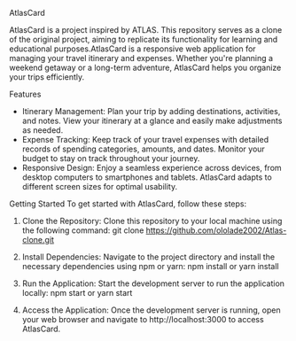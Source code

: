 AtlasCard

AtlasCard is a project inspired by ATLAS. This repository serves as a clone of the original project, aiming to replicate its functionality for learning and educational purposes.AtlasCard is a responsive web application for managing your travel itinerary and expenses. Whether you're planning a weekend getaway or a long-term adventure, AtlasCard helps you organize your trips efficiently.

Features
- Itinerary Management: Plan your trip by adding destinations, activities, and notes. View your itinerary at a glance and easily make adjustments as needed.
- Expense Tracking: Keep track of your travel expenses with detailed records of spending categories, amounts, and dates. Monitor your budget to stay on track throughout your journey.
- Responsive Design: Enjoy a seamless experience across devices, from desktop computers to smartphones and tablets. AtlasCard adapts to different screen sizes for optimal usability.

Getting Started
To get started with AtlasCard, follow these steps:

1) Clone the Repository: Clone this repository to your local machine using the following command:
   git clone https://github.com/ololade2002/Atlas-clone.git

2) Install Dependencies: Navigate to the project directory and install the necessary dependencies using npm or yarn:
   npm install
   or
   yarn install
   
3) Run the Application: Start the development server to run the application locally:
   npm start
   or 
   yarn start
   
4) Access the Application: Once the development server is running, open your web browser and navigate to http://localhost:3000 to access AtlasCard.